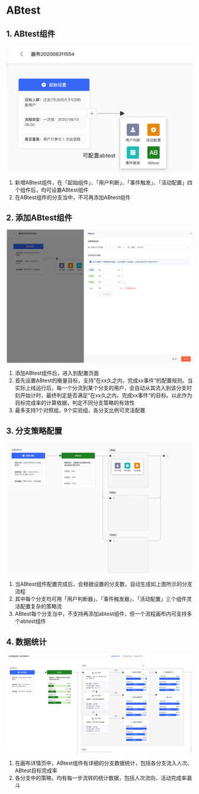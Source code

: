 # ABtest

## 1. ABtest组件

![](<../../.gitbook/assets/image (285).png>)

1. 新增ABtest组件，在「起始组件」、「用户判断」、「事件触发」、「活动配置」四个组件后，均可设置ABtest组件
2. 在ABtest组件的分支当中，不可再添加ABtest组件



## 2. 添加ABtest组件

![](<../../.gitbook/assets/image (287).png>)

1. 添加ABtest组件后，进入到配置页面
2. 首先设置ABtest的衡量目标，支持”在xx久之内，完成xx事件“的配置规则。当实际上线运行后，每一个分流到某个分支的用户，会自动从其流入到该分支时刻开始计时，最终判定是否满足”在xx久之内，完成xx事件“的目标。以此作为目标完成率的计算依据，判定不同分支策略的有效性
3. 最多支持1个对照组，9个实验组，各分支比例可灵活配置

## 3. 分支策略配置

![ ](<../../.gitbook/assets/image (284).png>)

1. 当ABtest组件配置完成后，会根据设置的分支数，自动生成如上图所示的分支流程
2. 其中每个分支均可用「用户判断器」、「事件触发器」、「活动配置」三个组件灵活配置复杂的策略流
3. ABtest每个分支当中，不支持再添加abtest组件，但一个流程画布内可支持多个abtest组件



## 4. 数据统计

![](<../../.gitbook/assets/image (286).png>)

1. 在画布详情页中，ABtest组件有详细的分支数据统计，包括各分支流入人次、ABtest目标完成率
2. 各分支中的策略，均有每一步流转的统计数据，包括人次流向、活动完成率漏斗
